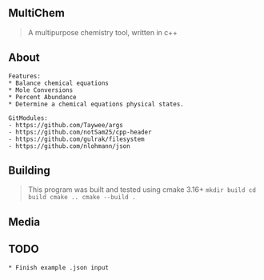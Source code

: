 ## MultiChem

> A multipurpose chemistry tool, written in c++

## About
    Features:
    * Balance chemical equations
    * Mole Conversions
    * Percent Abundance
    * Determine a chemical equations physical states.

    GitModules:
    - https://github.com/Taywee/args
    - https://github.com/notSam25/cpp-header
    - https://github.com/gulrak/filesystem
    - https://github.com/nlohmann/json

## Building

> This program was built and tested using cmake 3.16+
    ```
    mkdir build
    cd build
    cmake ..
    cmake --build .
    ```

## Media

## TODO

    * Finish example .json input
